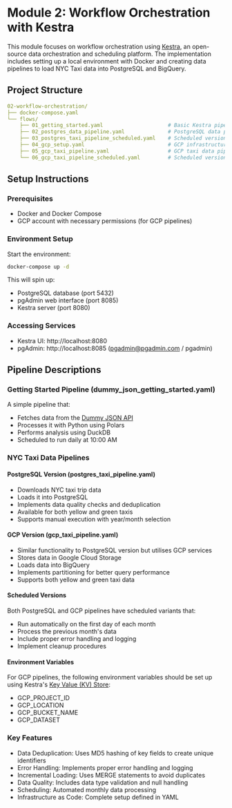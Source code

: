 # Module 2: Workflow Orchestration with Kestra
This module focuses on workflow orchestration using [Kestra](https://github.com/kestra-io/kestra), an open-source data orchestration and scheduling platform. The implementation includes setting up a local environment with Docker and creating data pipelines to load NYC Taxi data into PostgreSQL and BigQuery.

## Project Structure
```yaml
02-workflow-orchestration/
├── docker-compose.yaml
└── flows/
    ├── 01_getting_started.yaml                     # Basic Kestra pipeline example
    ├── 02_postgres_data_pipeline.yaml              # PostgreSQL data pipeline
    ├── 03_postgres_taxi_pipeline_scheduled.yaml    # Scheduled version for Postgres
    ├── 04_gcp_setup.yaml                           # GCP infrastructure setup
    ├── 05_gcp_taxi_pipeline.yaml                   # GCP taxi data pipeline
    └── 06_gcp_taxi_pipeline_scheduled.yaml         # Scheduled version for BigQuery
```

## Setup Instructions
### Prerequisites
- Docker and Docker Compose
- GCP account with necessary permissions (for GCP pipelines)

### Environment Setup
Start the environment:
```bash
docker-compose up -d
```

This will spin up:

- PostgreSQL database (port 5432)
- pgAdmin web interface (port 8085)
- Kestra server (port 8080)

### Accessing Services
- Kestra UI: http://localhost:8080
- pgAdmin: http://localhost:8085 (pgadmin@pgadmin.com / pgadmin)

## Pipeline Descriptions

### Getting Started Pipeline (dummy_json_getting_started.yaml)
A simple pipeline that:
- Fetches data from the [Dummy JSON API](https://dummyjson.com/)
- Processes it with Python using Polars
- Performs analysis using DuckDB
- Scheduled to run daily at 10:00 AM

### NYC Taxi Data Pipelines

#### PostgreSQL Version (postgres_taxi_pipeline.yaml)
- Downloads NYC taxi trip data
- Loads it into PostgreSQL
- Implements data quality checks and deduplication
- Available for both yellow and green taxis
- Supports manual execution with year/month selection

#### GCP Version (gcp_taxi_pipeline.yaml)
- Similar functionality to PostgreSQL version but utilises GCP services
- Stores data in Google Cloud Storage
- Loads data into BigQuery
- Implements partitioning for better query performance
- Supports both yellow and green taxi data

#### Scheduled Versions
Both PostgreSQL and GCP pipelines have scheduled variants that:
- Run automatically on the first day of each month
- Process the previous month's data
- Include proper error handling and logging
- Implement cleanup procedures

#### Environment Variables
For GCP pipelines, the following environment variables should be set up using Kestra's [Key Value (KV) Store](https://kestra.io/docs/concepts/kv-store):
- GCP_PROJECT_ID
- GCP_LOCATION
- GCP_BUCKET_NAME
- GCP_DATASET

### Key Features
- Data Deduplication: Uses MD5 hashing of key fields to create unique identifiers
- Error Handling: Implements proper error handling and logging
- Incremental Loading: Uses MERGE statements to avoid duplicates
- Data Quality: Includes data type validation and null handling
- Scheduling: Automated monthly data processing
- Infrastructure as Code: Complete setup defined in YAML